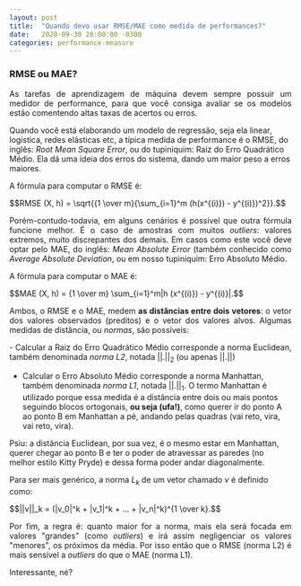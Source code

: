 ```yaml
---
layout: post
title:  "Quando devo usar RMSE/MAE como medida de performances?"
date:   2020-09-30 20:00:00 -0300
categories: performance-measure
---
```

### RMSE ou MAE?

<p style="text-align: justify;">
As tarefas de aprendizagem de máquina devem sempre possuir um medidor de performance, para que você consiga avaliar se os modelos estão comentendo altas taxas de acertos ou erros. 
  
Quando você está elaborando um modelo de regressão, seja ela linear, logística, redes elásticas etc, a típica medida de performance é o RMSE, do inglês: <i>Root Mean Square Error</i>, ou do tupiniquim: Raiz do Erro Quadrático Médio. Ela dá uma ideia dos erros do sistema, dando um maior peso a erros maiores. 
</p>

<p style="text-align: justify;">
A fórmula para computar o RMSE é: 
</p>

<script src="https://polyfill.io/v3/polyfill.min.js?features=es6"></script>
<script id="MathJax-script" async src="https://cdn.jsdelivr.net/npm/mathjax@3/es5/tex-mml-chtml.js"></script>

<p style="text-align: justify;">
  $$RMSE (X, h) = \sqrt{{1 \over m}{\sum_{i=1}^m (h(x^{(i)}) - y^{(i)})^2}}.$$
</p>

<p style="text-align: justify;">
Porém-contudo-todavia, em alguns cenários é possível que outra fórmula funcione melhor. É o caso de amostras com muitos <i>outliers</i>: valores extremos, muito discrepantes dos demais. Em casos como este você deve optar pelo MAE, do inglês: <i>Mean Absolute Error</i> (também conhecido como <i>Average Absolute Deviation</i>, ou em nosso tupiniquim: Erro Absoluto Médio.
</p>

<p style="text-align: justify;">
A fórmula para computar o MAE é: 
</p>

<p style="text-align: justify;">
  $$MAE (X, h) = {1 \over m} \sum_{i=1}^m|h (x^{(i)}) - y^{(i)}|.$$
</p>

<p style="text-align: justify;">
Ambos, o RMSE e o MAE, medem <b>as distâncias entre dois vetores</b>: o vetor dos valores observados (preditos) e o vetor dos valores alvos. Algumas medidas de distância, ou <i>normas</i>, são possíveis: 
</p>

<p style="text-align: justify;">
- Calcular a Raiz do Erro Quadrático Médio corresponde a norma Euclidean, também denominada <i>norma L2</i>, notada ||.||<sub>2</sub> (ou apenas ||.||)

- Calcular o Erro Absoluto Médio corresponde a norma Manhattan, também denominada <i>norma L1</i>, notada ||.||<sub>1</sub>. O termo Manhattan é utilizado porque essa medida é a distância entre dois ou mais pontos seguindo blocos ortogonais, <b>ou seja (ufa!)</b>, como querer ir do ponto A ao ponto B em Manhattan a pé, andando pelas quadras (vai reto, vira, vai reto, vira).

Psiu: a distância Euclidean, por sua vez, é o mesmo estar em Manhattan, querer chegar ao ponto B e ter o poder de atravessar as paredes (no melhor estilo Kitty Pryde) e dessa forma poder andar diagonalmente. 

Para ser mais genérico, a norma <i>L<sub>k</sub></i> de um vetor chamado <i>v</i> é definido como:
</p>

<p style="text-align: justify;">
  $$||v||_k = (|v_0|^k + |v_1|^k + ... + |v_n|^k)^{1 \over k}.$$
</p>

<p style="text-align: justify;">
Por fim, a regra é: quanto maior for a norma, mais ela será focada em valores "grandes" (como <i>outliers</i>) e irá assim negligenciar os valores "menores", os próximos da média. Por isso então que o RMSE (norma L2) é mais sensível a <i>outliers</i> do que o MAE (norma L1).

Interessante, né?
</p>


